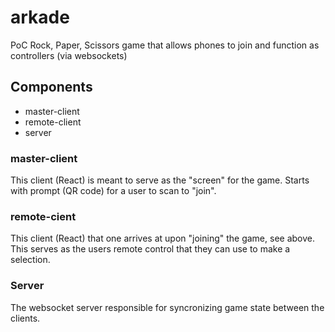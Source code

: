 # arkade
PoC Rock, Paper, Scissors game that allows phones to join and function as controllers (via websockets)


## Components
- master-client
- remote-client
- server

### master-client
This client (React) is meant to serve as the "screen" for the game. Starts with prompt (QR code) for a user to scan to "join".

### remote-cient
This client (React) that one arrives at upon "joining" the game, see above. This serves as the users remote control that they can use to make a selection.

### Server
The websocket server responsible for syncronizing game state between the clients.
